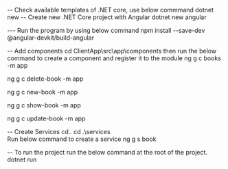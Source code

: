 -- Check available templates of .NET core, use below commmand
dotnet new
-- Create new .NET Core project with Angular
dotnet new angular

--- Run the program by using below command
npm install --save-dev @angular-devkit/build-angular

-- Add components
cd ClientApp\src\app\components
then run the below command to create a component and register it to the module
ng g c books -m app

ng g c delete-book -m app

ng g c new-book -m app

ng g c show-book -m app

ng g c update-book -m app

-- Create Services
cd..
cd .\services\
Run below command to create a service
ng g s book


-- To run the project run the below command at the root of the project.
dotnet run
